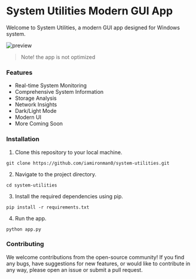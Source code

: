 # System Utilities Modern GUI App

Welcome to System Utilities, a modern GUI app designed for Windows system.

![preview](https://github.com/iamironman0/system-utilities-modern-app/assets/63475761/d9ccb2ea-0043-448a-b122-fdcb8209eab7)

> Note! the app is not optimized

### Features
- Real-time System Monitoring
- Comprehensive System Information
- Storage Analysis
- Network Insights
- Dark/Light Mode
- Modern UI
- More Coming Soon

### Installation
1. Clone this repository to your local machine.
```
git clone https://github.com/iamironman0/system-utilities.git
```
2. Navigate to the project directory.
```
cd system-utilities
```
3. Install the required dependencies using pip.

```
pip install -r requirements.txt
```

4. Run the app.
```
python app.py
```

### Contributing
We welcome contributions from the open-source community! If you find any bugs, have suggestions for new features, or would like to contribute in any way, please open an issue or submit a pull request.
